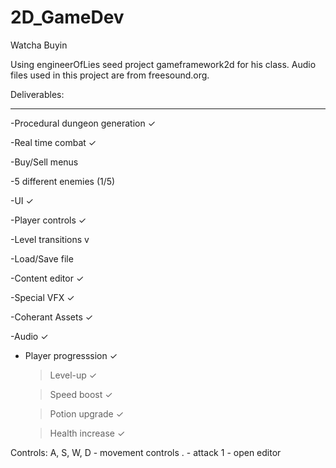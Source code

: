 # 2D_GameDev

Watcha Buyin

Using engineerOfLies seed project gameframework2d for his class. Audio files used in this project are from freesound.org.

Deliverables:

____________________________________

-Procedural dungeon generation ✓

-Real time combat ✓

-Buy/Sell menus

-5 different enemies (1/5)

-UI ✓

-Player controls ✓

-Level transitions v

-Load/Save file

-Content editor ✓

-Special VFX ✓

-Coherant Assets ✓

-Audio ✓

- Player progresssion ✓

  >Level-up ✓
  
  >Speed boost ✓
  
  >Potion upgrade ✓ 
  
  >Health increase ✓
  



Controls:
A, S, W, D - movement controls
. - attack
1 - open editor 

